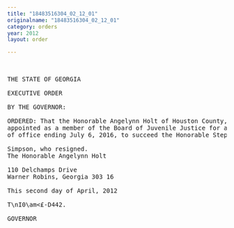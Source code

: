 ```yaml
---
title: "18483516304_02_12_01"
originalname: "18483516304_02_12_01"
category: orders
year: 2012
layout: order

---
```

<pre>
 

THE STATE OF GEORGIA

EXECUTIVE ORDER

BY THE GOVERNOR:

ORDERED: That the Honorable Angelynn Holt of Houston County, Georgia, is
appointed as a member of the Board of Juvenile Justice for a term
of office ending July 6, 2016, to succeed the Honorable Stephen

Simpson, who resigned.
The Honorable Angelynn Holt

110 Delchamps Drive
Warner Robins, Georgia 303 16

This second day of April, 2012

T\nI0\am<£-D442.

GOVERNOR

</pre>
